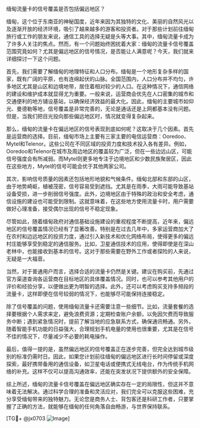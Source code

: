 缅甸流量卡的信号覆盖是否包括偏远地区？

缅甸，这个位于东南亚的神秘国度，近年来因为其独特的文化、美丽的自然风光以及逐渐开放的经济环境，吸引了越来越多的游客和投资者。对于那些计划前往缅甸旅行或工作的朋友来说，通信工具的选择无疑是头等大事。其中，缅甸流量卡成为了许多人关注的焦点。然而，有一个问题始终困扰着大家：缅甸的流量卡信号覆盖范围究竟如何？尤其是偏远地区的信号情况，是否能让人满意呢？今天，我们就来详细探讨一下这个问题。

首先，我们需要了解缅甸的地理特征和人口分布。缅甸是一个地形复杂多样的国家，既有广阔的平原，也有连绵起伏的山脉。全国范围内，人口分布并不均匀，许多地区尤其是山区和边境地带，居住着相对较少的人口。在这种情况下，通信网络的建设和维护成本就显得尤为重要。一般来说，运营商会优先在人口密集的城市和交通便利的地方铺设基站，以确保经济效益的最大化。因此，缅甸的主要城市如仰光、曼德勒等地，信号覆盖是非常完善的，无论是通话还是上网都基本没有问题。但是，当我们把目光投向那些偏远地区时，情况就变得复杂起来。

那么，缅甸的流量卡在偏远地区的信号表现到底如何呢？这取决于几个因素。首先是运营商的选择。目前，缅甸市场上主要有三家主要的电信运营商：Ooredoo、Mytel和Telenor。这些公司在不同区域的投资力度和技术投入各有差异。例如，Ooredoo和Telenor在城市及周边地区的覆盖较为广泛，但在一些边远山区，可能信号强度会有所减弱。而Mytel则更多地专注于边境地区和少数民族聚居区，因此在这些地方，Mytel的信号可能会优于其他两家公司。

其次，影响信号质量的因素还包括地形地貌和气候条件。缅甸北部和东部的山区，由于地势崎岖，植被茂密，信号容易受到遮挡。尤其是在雨季，大雨可能导致基站设备受损，进一步削弱信号强度。此外，边境地区由于特殊的政治和安全考虑，通信设施的建设也可能受到限制。这就意味着，在这些地方使用流量卡时，用户需要做好心理准备，接受偶尔出现的信号不稳定现象。

尽管如此，随着缅甸政府对通信基础设施建设的重视程度不断提高，近年来，偏远地区的信号覆盖情况已经有了显著改善。特别是在过去几年中，多家运营商加大了在农村和边远地区的投资力度，通过引入新技术和优化网络布局，使得更多的偏远村庄能够享受到稳定的通信服务。比如，卫星通信技术的应用，使得即使是在深山老林中，也能接收到基本的信号。这对于那些需要在野外工作或者探险的人来说，无疑是一大福音。

当然，对于普通用户而言，选择合适的流量卡仍然是关键。建议在购买前，先通过官方渠道查询各运营商在目标地区的具体覆盖情况。同时，也可以参考其他用户的评价和经验分享，以便做出更为明智的选择。此外，还可以考虑购买支持多频段的流量卡，这样即便在信号较弱的情况下，也能够尽可能保持连接稳定。

除了信号覆盖的问题，使用缅甸流量卡还需要注意一些细节。比如，流量套餐的选择要根据个人需求来定，避免浪费资源；定期检查账户余额，以免因欠费而导致服务中断；遇到紧急情况时，提前了解当地的应急联系方式，确保通讯畅通。另外，随着智能手机功能的日益强大，合理规划手机电量的使用也很重要，尤其是在信号不佳的情况下，尽量减少不必要的耗电操作。

最后，值得一提的是，虽然偏远地区的信号覆盖正在逐步完善，但完全达到城市级别的标准仍需时日。因此，如果您计划前往缅甸的偏远地区进行长时间停留或深度探索，最好携带备用的通信设备，如卫星电话或便携式无线电台，作为传统手机网络的补充。这样不仅可以提高沟通效率，还能在突发状况下提供额外的安全保障。

综上所述，缅甸的流量卡信号覆盖在偏远地区确实存在一定的局限性，但这并不意味着无法解决。通过科学合理的准备和灵活应对，我们完全可以克服这些困难，充分享受缅甸带来的独特魅力。无论您是商务人士、背包客还是科研工作者，只要掌握了正确的方法，就能够在缅甸的任何角落自由畅游，与世界保持联系。

[TG💪+ @jx0703 ![Image](https://github.com/user-attachments/assets/dbca1d08-cadb-493c-b0ec-ad6f7a83f270)]